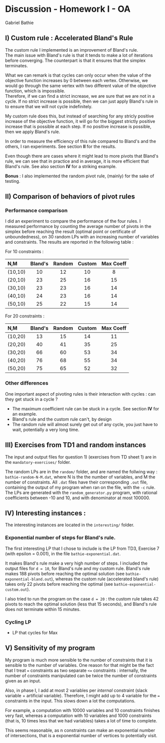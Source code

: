 # Discussion - Homework I - OA
Gabriel Bathie

## I) Custom rule : Accelerated Bland's Rule

The custom rule I implemented is an improvement of Bland's rule.  
The main issue with Bland's rule is that it tends to make a lot of iterations before converging. The counterpart is that it ensures that the simplex terminates.

What we can remark is that cycles can only occur when the value of the objective function increases by 0 between each vertex. Otherwise, we would go through the same vertex with two different value of the objective function, which is impossible.  
Therefore, if we can find a strict increase, we are sure that we are not in a cycle. If no strict increase is possible, 
then we can just apply Bland's rule in to ensure that we will not cycle indefinitely.

My custom rule does this, but instead of searching for any stricly positive increase of the objective function, 
it will go for the biggest strictly positive increase that is possible at each step. 
If no positive increase is possible, then we apply Bland's rule.

In order to measure the efficiency of this rule compared to Bland's and the others, I ran experiments. See section **II** for the results.

Even though there are cases where it might lead to more pivots that Bland's rule, we can see that in practice and in average, it is more efficient that Bland's rule. See also section **IV** for a striking example.

**Bonus** : I also implemented the random pivot rule, (mainly) for the sake of testing.

## II) Comparison of behaviors of pivot rules 

### Performance comparison
I did an experiment to compare the performance of the four rules. 
I measured performance by counting the average number of pivots 
in the simplex before reaching the result (optimal point or certificate of unboundedness),
on 30 random LPs with an increasing number of variables and constraints. The results are reported in the following table :

For 10 constraints :

|    N,M    | Bland's | Random | Custom | Max Coeff |
|:----------|:-------:|:------:|:------:|:---------:|
|  (10,10)  |    10   |   12   |   10   |     8     |
|  (20,10)  |    23   |   25   |   16   |     15    |
|  (30,10)  |    23   |   23   |   16   |     14    |
|  (40,10)  |    24   |   23   |   16   |     14    |
|  (50,10)  |    25   |   22   |   15   |     14    |

For 20 constraints :

|    N,M    | Bland's | Random | Custom | Max Coeff |
|:----------|:-------:|:------:|:------:|:---------:|
|  (10,20)  |   13    |   15   |   14   |    11     |
|  (20,20)  |   40    |   41   |   35   |    25     |
|  (30,20)  |   66    |   60   |   53   |    34     |
|  (40,20)  |   76    |   68   |   55   |    34     |
|  (50,20)  |   75    |   65   |   52   |    32     |

### Other differences

One important aspect of pivoting rules is their interaction with cycles : can they get stuck in a cycle ?

- The maximum coefficient rule can be stuck in a cycle. See section **IV** for an example.
- Bland's rule and the custom rule can't, by design
- The random rule will almost surely get out of any cycle, you just have to wait, potentially a very long time. 

## III) Exercises from TD1 and random instances

The input and output files for question 1) (exercises from TD sheet 1) are in the `mandatory-exercises/` folder.

The random LPs are in the `random/` folder, and are named the follwing way : `bathie-random-N-M.dat`, where N is the the number of variables, and M the number of constraints. All `.dat` files have their corresponding `.out` file, containing the output of my program when ran on the file, with the `-c` rule.   
The LPs are generated with the `random_generator.py` program, with rational coefficients between -10 and 10, and with denominator at most 100000.

## IV) Interesting instances :
The interesting instances are located in the `interesting/` folder.
### Exponential number of steps for Bland's rule.
The first interesting LP that I chose to include is the LP from TD3, Exercise 7 (with epsilon = 0.001), in the file `bathie-exponential.dat`. 

It makes Bland's rule make a very high number of steps. I included the output files for `d = 10`, for Bland's rule and my custom rule. Bland's rule makes 188 pivots before reaching the optimal solution (see `bathie-exponential-bland.out`), whereas the custom rule (accelerated bland's rule) takes only 22 pivots before reaching the optimal (see `bathie-exponential-custom.out`). 

I also tried to run the program on the case `d = 20` : the custom rule takes 42 pivots to reach the optimal solution (less that 15 seconds), and Bland's rule does not terminate within 15 minutes.

### Cycling LP
- LP that cycles for Max

## V) Sensitivity of my program

My program is much more sensible to the number of constraints that it is sensible to the number of variables. One reason for that might be the fact that I treat `=` constraints as two separate `<=` constraints : internally, the number of constraints manipulated can be twice the number of constraints given as an input. 

Also, in phase I, I add at most 2 variables per *internal* constraint (slack variable + artificial variable). Therefore, I might add up to 4 variable for the `=` constraints in the input. This slows down a lot the computations. 

For example, a computation with 10000 variables and 10 constraints finishes very fast, whereas a computation with 10 variables and 1000 constraints (that is, 10 times less that we had variables) takes a lot of time to complete.

This seems reasonable, as n constraints can make an exponential number of intersections, that is a exponential number of vertices to potentially visit.